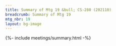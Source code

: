 ```yaml
---
title: Summary of Mtg 19 &bull; CS-280 (202110)
breadcrumb: Summary of Mtg 19
mtg_nbr: 19
layout: bg-image
---
```


{%- include meetings/summary.html -%}
